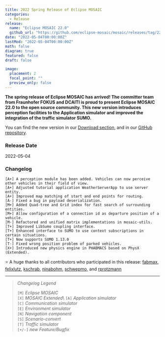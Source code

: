 ```yaml
---
title: 2022 Spring Release of Eclipse MOSAIC
categories:
  - Release
release:
  name: "Eclipse MOSAIC 22.0"
  github_url: "https://github.com/eclipse-mosaic/mosaic/releases/tag/22.0"
date: "2022-05-04T00:00:00Z"
lastMod: "2022-05-04T00:00:00Z"
math: false
diagram: true
featured: false
draft: false

image:
  placement: 2
  focal_point: ""
  preview_only: false
---
```


**The spring release of Eclipse MOSAIC has arrived! The committer team from Fraunhofer FOKUS and DCAITI is proud to present Eclipse MOSAIC 22.0 to the open source community. 
This new version introduces perception facilities to the Application simulator and improved the integration of the traffic simulator SUMO.**

You can find the new version in our [Download section](/download), and in our [GitHub repository](https://github.com/eclipse-mosaic/mosaic).

### Release Date
2022-05-04

### Changelog

```shell
[A+] A perception module has been added. Vehicles can now perceive other vehicles in their field of view.
[A+] Adjusted tutorial application WeatherServerApp to use server entity.
[A+] Improved map matching of start and end points for routing.
[A-] Fixed a bug in payload deserialization.
[M+] Added Quad-tree and Grid index for fast search of surrounding entities.
[M+] Allow configuration of a connection id as departure position of a vehicle.
[M-] Refactored and unified matrix implementations in mosaic-utils.
[T+] Improved LibSumo coupling interface.
[T+] Enhanced interface to SUMO to use context subscriptions in certain situations.
[T+] Now supports SUMO 1.13.0
[T-] Fixed wrong position problem of parked vehicles.
[X+] Introduced new physics engine in PHABMACS based on PhysX (Extended).
```

:star: A huge thanks to all contributors who participated in this release:
[ <i class="fab fa-github"></i> fabmax](https://github.com/fabmax),
[ <i class="fab fa-github"></i> felixlutz](https://github.com/felixlutz),
[ <i class="fab fa-github"></i> kschrab](https://github.com/kschrab),
[ <i class="fab fa-github"></i> ninabohm](https://github.com/ninabohm),
[ <i class="fab fa-github"></i> schwepmo](https://github.com/schwepmo), and 
[ <i class="fab fa-github"></i> rprotzmann](https://github.com/rprotzmann)

---

> _Changelog Legend_
>   
> `[M]` _Eclipse MOSAIC_\
> `[X]` _MOSAIC Extended_\ 
> `[A]` _Application simulator_\
> `[C]` _Communication simulator_\
> `[E]` _Environment simulator_\
> `[N]` _Navigation component_\
> `[S]` _Scenario-convert_\
> `[T]` _Traffic simulator_\
> `[+/-]` _new Feature/Bugfix_